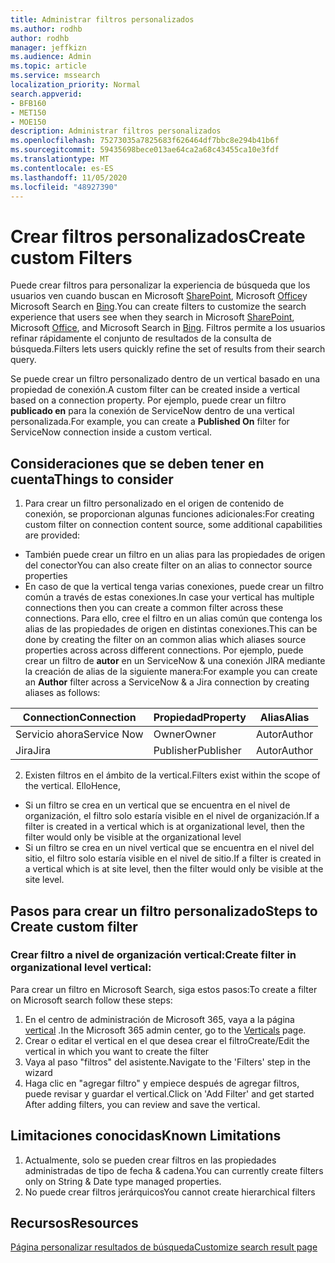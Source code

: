 ```yaml
---
title: Administrar filtros personalizados
ms.author: rodhb
author: rodhb
manager: jeffkizn
ms.audience: Admin
ms.topic: article
ms.service: mssearch
localization_priority: Normal
search.appverid:
- BFB160
- MET150
- MOE150
description: Administrar filtros personalizados
ms.openlocfilehash: 75273035a7825683f626464df7bbc8e294b41b6f
ms.sourcegitcommit: 59435698bece013ae64ca2a68c43455ca10e3fdf
ms.translationtype: MT
ms.contentlocale: es-ES
ms.lasthandoff: 11/05/2020
ms.locfileid: "48927390"
---
```

# <a name="create-custom-filters"></a><span data-ttu-id="cbe23-103">Crear filtros personalizados</span><span class="sxs-lookup"><span data-stu-id="cbe23-103">Create custom Filters</span></span>

<span data-ttu-id="cbe23-104">Puede crear filtros para personalizar la experiencia de búsqueda que los usuarios ven cuando buscan en Microsoft [SharePoint](https://sharepoint.com/), Microsoft [Office](https://office.com)y Microsoft Search en [Bing](https://bing.com).</span><span class="sxs-lookup"><span data-stu-id="cbe23-104">You can create filters to customize the search experience that users see when they search in Microsoft [SharePoint](https://sharepoint.com/), Microsoft [Office](https://office.com), and Microsoft Search in [Bing](https://bing.com).</span></span> <span data-ttu-id="cbe23-105">Filtros permite a los usuarios refinar rápidamente el conjunto de resultados de la consulta de búsqueda.</span><span class="sxs-lookup"><span data-stu-id="cbe23-105">Filters lets users quickly refine the set of results from their search query.</span></span>

<span data-ttu-id="cbe23-106">Se puede crear un filtro personalizado dentro de un vertical basado en una propiedad de conexión.</span><span class="sxs-lookup"><span data-stu-id="cbe23-106">A custom filter can be created inside a vertical based on a connection property.</span></span> <span data-ttu-id="cbe23-107">Por ejemplo, puede crear un filtro **publicado en** para la conexión de ServiceNow dentro de una vertical personalizada.</span><span class="sxs-lookup"><span data-stu-id="cbe23-107">For example, you can create a **Published On** filter for ServiceNow connection inside a custom vertical.</span></span>

## <a name="things-to-consider"></a><span data-ttu-id="cbe23-108">Consideraciones que se deben tener en cuenta</span><span class="sxs-lookup"><span data-stu-id="cbe23-108">Things to consider</span></span>

1. <span data-ttu-id="cbe23-109">Para crear un filtro personalizado en el origen de contenido de conexión, se proporcionan algunas funciones adicionales:</span><span class="sxs-lookup"><span data-stu-id="cbe23-109">For creating custom filter on connection content source, some additional capabilities are provided:</span></span>
- <span data-ttu-id="cbe23-110">También puede crear un filtro en un alias para las propiedades de origen del conector</span><span class="sxs-lookup"><span data-stu-id="cbe23-110">You can also create filter on an alias to connector source properties</span></span>
- <span data-ttu-id="cbe23-111">En caso de que la vertical tenga varias conexiones, puede crear un filtro común a través de estas conexiones.</span><span class="sxs-lookup"><span data-stu-id="cbe23-111">In case your vertical has multiple connections then you can create a common filter across these connections.</span></span> <span data-ttu-id="cbe23-112">Para ello, cree el filtro en un alias común que contenga los alias de las propiedades de origen en distintas conexiones.</span><span class="sxs-lookup"><span data-stu-id="cbe23-112">This can be done by creating the filter on an common alias which aliases source properties across across different connections.</span></span> <span data-ttu-id="cbe23-113">Por ejemplo, puede crear un filtro de **autor** en un ServiceNow & una conexión JIRA mediante la creación de alias de la siguiente manera:</span><span class="sxs-lookup"><span data-stu-id="cbe23-113">For example you can create an **Author** filter across a ServiceNow & a Jira connection by creating aliases as follows:</span></span>

| <span data-ttu-id="cbe23-114">Connection</span><span class="sxs-lookup"><span data-stu-id="cbe23-114">Connection</span></span> | <span data-ttu-id="cbe23-115">Propiedad</span><span class="sxs-lookup"><span data-stu-id="cbe23-115">Property</span></span> | <span data-ttu-id="cbe23-116">Alias</span><span class="sxs-lookup"><span data-stu-id="cbe23-116">Alias</span></span> |
| --- | --- | --- |
| <span data-ttu-id="cbe23-117">Servicio ahora</span><span class="sxs-lookup"><span data-stu-id="cbe23-117">Service Now</span></span> | <span data-ttu-id="cbe23-118">Owner</span><span class="sxs-lookup"><span data-stu-id="cbe23-118">Owner</span></span> | <span data-ttu-id="cbe23-119">Autor</span><span class="sxs-lookup"><span data-stu-id="cbe23-119">Author</span></span> |
| <span data-ttu-id="cbe23-120">Jira</span><span class="sxs-lookup"><span data-stu-id="cbe23-120">Jira</span></span> | <span data-ttu-id="cbe23-121">Publisher</span><span class="sxs-lookup"><span data-stu-id="cbe23-121">Publisher</span></span> | <span data-ttu-id="cbe23-122">Autor</span><span class="sxs-lookup"><span data-stu-id="cbe23-122">Author</span></span> |

2. <span data-ttu-id="cbe23-123">Existen filtros en el ámbito de la vertical.</span><span class="sxs-lookup"><span data-stu-id="cbe23-123">Filters exist within the scope of the vertical.</span></span> <span data-ttu-id="cbe23-124">Ello</span><span class="sxs-lookup"><span data-stu-id="cbe23-124">Hence,</span></span>  
- <span data-ttu-id="cbe23-125">Si un filtro se crea en un vertical que se encuentra en el nivel de organización, el filtro solo estaría visible en el nivel de organización.</span><span class="sxs-lookup"><span data-stu-id="cbe23-125">If a filter is created in a vertical which is at organizational level, then the filter would only be visible at the organizational level</span></span>
- <span data-ttu-id="cbe23-126">Si un filtro se crea en un nivel vertical que se encuentra en el nivel del sitio, el filtro solo estaría visible en el nivel de sitio.</span><span class="sxs-lookup"><span data-stu-id="cbe23-126">If a filter is created in a vertical which is at site level, then the filter would only be visible at the site level.</span></span>

## <a name="steps-to-create-custom-filter"></a><span data-ttu-id="cbe23-127">Pasos para crear un filtro personalizado</span><span class="sxs-lookup"><span data-stu-id="cbe23-127">Steps to Create custom filter</span></span>

### <a name="create-filter-in-organizational-level-vertical"></a><span data-ttu-id="cbe23-128">Crear filtro a nivel de organización vertical:</span><span class="sxs-lookup"><span data-stu-id="cbe23-128">Create filter in organizational level vertical:</span></span>

<span data-ttu-id="cbe23-129">Para crear un filtro en Microsoft Search, siga estos pasos:</span><span class="sxs-lookup"><span data-stu-id="cbe23-129">To create a filter on Microsoft search follow these steps:</span></span>

1. <span data-ttu-id="cbe23-130">En el centro de administración de Microsoft 365, vaya a la página [vertical](https://admin.microsoft.com/Adminportal/Home#/MicrosoftSearch/verticals) .</span><span class="sxs-lookup"><span data-stu-id="cbe23-130">In the Microsoft 365 admin center, go to the [Verticals](https://admin.microsoft.com/Adminportal/Home#/MicrosoftSearch/verticals) page.</span></span>
2. <span data-ttu-id="cbe23-131">Crear o editar el vertical en el que desea crear el filtro</span><span class="sxs-lookup"><span data-stu-id="cbe23-131">Create/Edit the vertical in which you want to create the filter</span></span>
3. <span data-ttu-id="cbe23-132">Vaya al paso "filtros" del asistente.</span><span class="sxs-lookup"><span data-stu-id="cbe23-132">Navigate to the 'Filters' step in the wizard</span></span>
4. <span data-ttu-id="cbe23-133">Haga clic en "agregar filtro" y empiece después de agregar filtros, puede revisar y guardar el vertical.</span><span class="sxs-lookup"><span data-stu-id="cbe23-133">Click on 'Add Filter' and get started After adding filters, you can review and save the vertical.</span></span>

## <a name="known-limitations"></a><span data-ttu-id="cbe23-134">Limitaciones conocidas</span><span class="sxs-lookup"><span data-stu-id="cbe23-134">Known Limitations</span></span>

1. <span data-ttu-id="cbe23-135">Actualmente, solo se pueden crear filtros en las propiedades administradas de tipo de fecha & cadena.</span><span class="sxs-lookup"><span data-stu-id="cbe23-135">You can currently create filters only on String & Date type managed properties.</span></span>
2. <span data-ttu-id="cbe23-136">No puede crear filtros jerárquicos</span><span class="sxs-lookup"><span data-stu-id="cbe23-136">You cannot create hierarchical filters</span></span>

## <a name="resources"></a><span data-ttu-id="cbe23-137">Recursos</span><span class="sxs-lookup"><span data-stu-id="cbe23-137">Resources</span></span>

[<span data-ttu-id="cbe23-138">Página personalizar resultados de búsqueda</span><span class="sxs-lookup"><span data-stu-id="cbe23-138">Customize search result page</span></span>](customize-search-page.md)